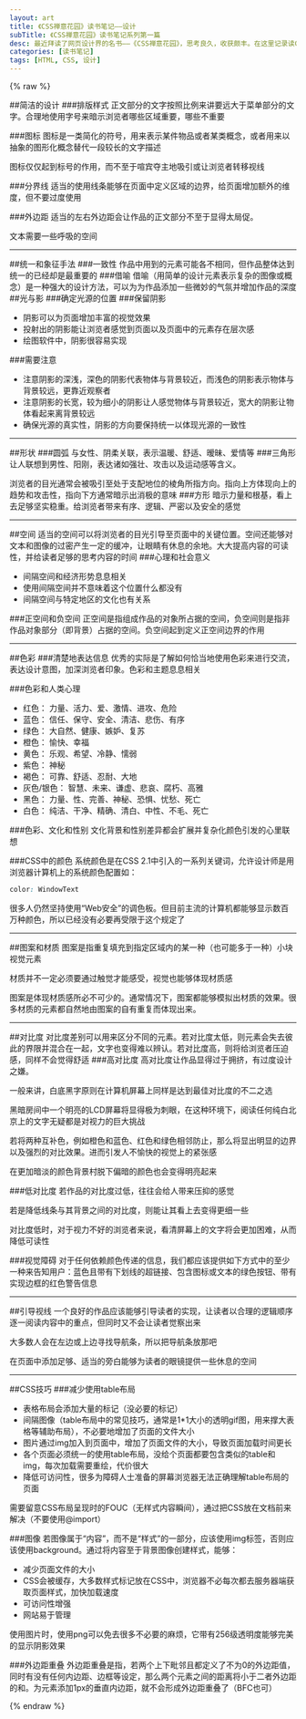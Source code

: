 ```yaml
---
layout: art
title: 《CSS禅意花园》读书笔记——设计
subTitle: 《CSS禅意花园》读书笔记系列第一篇
desc: 最近拜读了网页设计界的名书——《CSS禅意花园》，思考良久，收获颇丰。在这里记录读CSS禅意花园中所归纳出来的重点，方便日后再读、再品
categories: [读书笔记]
tags: [HTML, CSS, 设计]
---
```

{% raw %}

##简洁的设计
###排版样式
正文部分的文字按照比例来讲要远大于菜单部分的文字。合理地使用字号来暗示浏览者哪些区域重要，哪些不重要

###图标
图标是一类简化的符号，用来表示某件物品或者某类概念，或者用来以抽象的图形化概念替代一段较长的文字描述

图标仅仅起到标号的作用，而不至于喧宾夺主地吸引或让浏览者转移视线

###分界线
适当的使用线条能够在页面中定义区域的边界，给页面增加额外的维度，但不要过度使用

###外边距
适当的左右外边距会让作品的正文部分不至于显得太局促。

文本需要一些呼吸的空间

---
##统一和象征手法
###一致性
作品中用到的元素可能各不相同，但作品整体达到统一的已经却是最重要的
###借喻
借喻（用简单的设计元素表示复杂的图像或概念）是一种强大的设计方法，可以为为作品添加一些微妙的气氛并增加作品的深度
##光与影
###确定光源的位置
###保留阴影
* 阴影可以为页面增加丰富的视觉效果
* 投射出的阴影能让浏览者感觉到页面以及页面中的元素存在层次感
* 绘图软件中，阴影很容易实现

###需要注意
* 注意阴影的深浅，深色的阴影代表物体与背景较近，而浅色的阴影表示物体与背景较远，更靠近观察者
* 注意阴影的长宽，较为细小的阴影让人感觉物体与背景较近，宽大的阴影让物体看起来离背景较远
* 确保光源的真实性，阴影的方向要保持统一以体现光源的一致性

---
##形状
###圆弧
与女性、阴柔关联，表示温暖、舒适、暧昧、爱情等
###三角形
让人联想到男性、阳刚，表达诸如强壮、攻击以及运动感等含义。

浏览者的目光通常会被吸引至处于支配地位的棱角所指方向。指向上方体现向上的趋势和攻击性，指向下方通常暗示出消极的意味
###方形
暗示力量和根基，看上去足够坚实稳重。给浏览者带来有序、逻辑、严密以及安全的感觉

---
##空间
适当的空间可以将浏览者的目光引导至页面中的关键位置。空间还能够对文本和图像的过密产生一定的缓冲，让眼睛有休息的余地。大大提高内容的可读性，并给读者足够的思考内容的时间
###心理和社会意义
* 间隔空间和经济形势息息相关
* 使用间隔空间并不意味着这个位置什么都没有
* 间隔空间与特定地区的文化也有关系

###正空间和负空间
正空间是指组成作品的对象所占据的空间，负空间则是指非作品对象部分（即背景）占据的空间。负空间起到定义正空间边界的作用

---
##色彩
###清楚地表达信息
优秀的实际是了解如何恰当地使用色彩来进行交流，表达设计意图，加深浏览者印象。色彩和主题息息相关

###色彩和人类心理
* 红色： 力量、活力、爱、激情、进攻、危险
* 蓝色： 信任、保守、安全、清洁、悲伤、有序
* 绿色： 大自然、健康、嫉妒、复苏
* 橙色： 愉快、幸福
* 黄色： 乐观、希望、冷静、懦弱
* 紫色： 神秘
* 褐色： 可靠、舒适、忍耐、大地
* 灰色/银色： 智慧、未来、谦虚、悲哀、腐朽、高雅
* 黑色： 力量、性、完善、神秘、恐惧、忧愁、死亡
* 白色： 纯洁、干净、精确、清白、中性、不毛、死亡

###色彩、文化和性别
文化背景和性别差异都会扩展并复杂化颜色引发的心里联想

###CSS中的颜色
系统颜色是在CSS 2\.1中引入的一系列关键词，允许设计师是用浏览器计算机上的系统颜色配置如：
```css
color: WindowText
```
很多人仍然坚持使用“Web安全”的调色板。但目前主流的计算机都能够显示数百万种颜色，所以已经没有必要再受限于这个规定了

---
##图案和材质
图案是指重复填充到指定区域内的某一种（也可能多于一种）小块视觉元素

材质并不一定必须要通过触觉才能感受，视觉也能够体现材质感

图案是体现材质感所必不可少的。通常情况下，图案都能够模拟出材质的效果。很多材质的元素都自然地由图案的自有重复而体现出来。

---
##对比度
对比度差别可以用来区分不同的元素。若对比度太低，则元素会失去彼此的界限并混合在一起，文字也变得难以辨认。若对比度高，则将给浏览者压迫感，同样不会觉得舒适
###高对比度
高对比度让作品显得过于拥挤，有过度设计之嫌。

一般来讲，白底黑字原则在计算机屏幕上同样是达到最佳对比度的不二之选

黑暗房间中一个明亮的LCD屏幕将显得极为刺眼，在这种环境下，阅读任何纯白北京上的文字无疑都是对视力的巨大挑战

若将两种互补色，例如橙色和蓝色、红色和绿色相邻防止，那么将显出明显的边界以及强烈的对比效果。进而引发人不愉快的视觉上的紧张感

在更加暗淡的颜色背景村脱下偏暗的颜色也会变得明亮起来

###低对比度
若作品的对比度过低，往往会给人带来压抑的感觉

若是降低线条与其背景之间的对比度，则能让其看上去变得更细一些

对比度低时，对于视力不好的浏览者来说，看清屏幕上的文字将会更加困难，从而降低可读性

###视觉障碍
对于任何依赖颜色传递的信息，我们都应该提供如下方式中的至少一种来告知用户：蓝色且带有下划线的超链接、包含图标或文本的绿色按钮、带有实现边框的红色警告信息

---
##引导视线
一个良好的作品应该能够引导读者的实现，让读者以合理的逻辑顺序逐一阅读内容中的重点，但同时又不会让读者觉察出来

大多数人会在左边或上边寻找导航条，所以把导航条放那吧

在页面中添加足够、适当的旁白能够为读者的眼镜提供一些休息的空间

---
##CSS技巧
###减少使用table布局
* 表格布局会添加大量的标记（没必要的标记）
* 间隔图像（table布局中的常见技巧，通常是1\*1大小的透明gif图，用来撑大表格等辅助布局），不必要地增加了页面的文件大小
* 图片通过img加入到页面中，增加了页面文件的大小，导致页面加载时间更长
* 各个页面必须统一的使用table布局，没给个页面都要包含类似的table和img，每次加载需要重绘，代价很大
* 降低可访问性，很多为障碍人士准备的屏幕浏览器无法正确理解table布局的页面

需要留意CSS布局呈现时的FOUC（无样式内容瞬间），通过把CSS放在文档前来解决（不要使用@import）

###图像
若图像属于“内容”，而不是“样式”的一部分，应该使用img标签，否则应该使用background。通过将内容至于背景图像创建样式，能够：
* 减少页面文件的大小
* CSS会被缓存，大多数样式标记放在CSS中，浏览器不必每次都去服务器端获取页面样式，加快加载速度
* 可访问性增强
* 网站易于管理

使用图片时，使用png可以免去很多不必要的麻烦，它带有256级透明度能够完美的显示阴影效果

###外边距重叠
外边距重叠是指，若两个上下毗邻且都定义了不为0的外边距值，同时有没有任何内边距、边框等设定，那么两个元素之间的距离将小于二者外边距的和。为元素添加1px的垂直内边距，就不会形成外边距重叠了（BFC也可）

{% endraw %}